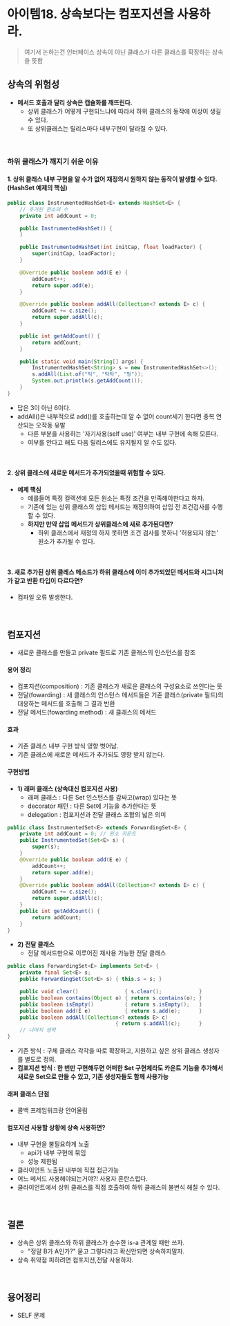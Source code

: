 # 아이템18. 상속보다는 컴포지션을 사용하라.
> 여기서 논하는건 인터페이스 상속이 아닌 클래스가 다른 클래스를 확장하는 상속을 뜻함

## 상속의 위험성

- __메서드 호출과 달리 상속은 캡슐화를 깨뜨린다.__
  - 상위 클래스가 어떻게 구현되느냐에 따라서 하위 클래스의 동작에 이상이 생길 수 있다.
  - 또 상위클래스는 릴리스마다 내부구현이 달라질 수 있다.

<br/>

### 하위 클래스가 깨지기 쉬운 이유

#### 1. 상위 클래스 내부 구현을 알 수가 없어 재정의시 원하지 않는 동작이 발생할 수 있다. (HashSet 예제의 핵심)


```java
public class InstrumentedHashSet<E> extends HashSet<E> {
    // 추가된 원소의 수
    private int addCount = 0;

    public InstrumentedHashSet() {
    }

    public InstrumentedHashSet(int initCap, float loadFactor) {
        super(initCap, loadFactor);
    }

    @Override public boolean add(E e) {
        addCount++;
        return super.add(e);
    }

    @Override public boolean addAll(Collection<? extends E> c) {
        addCount += c.size();
        return super.addAll(c);
    }

    public int getAddCount() {
        return addCount;
    }

    public static void main(String[] args) {
        InstrumentedHashSet<String> s = new InstrumentedHashSet<>();
        s.addAll(List.of("틱", "탁탁", "펑"));
        System.out.println(s.getAddCount());
    }
}
```
- 답은 3이 아닌 6이다.
- addAll()은 내부적으로 add()를 호출하는데 알 수 없어 count세기 한다면 중복 연산되는 오작동 유발
  - 다른 부분을 사용하는 '자기사용(self use)' 여부는 내부 구현에 속해 모른다.
  - 여부를 안다고 해도 다음 릴리스에도 유지될지 알 수도 없다.

<br/>

#### 2. 상위 클레스에 새로운 메서드가 추가되었을때 위험할 수 있다.
- __예제 핵심__
  - 예를들어 특정 컬렉션에 모든 원소는 특정 조건을 만족해야한다고 하자.
  - 기존에 있는 상위 클래스의 삽입 메서드는 재정의하여 삽입 전 조건검사를 수행할 수 있다.
  - __하지만 만약 삽입 메서드가 상위클래스에 새로 추가된다면?__
      - 하위 클래스에서 재정의 하지 못하면 조건 검사를 못하니 '허용되지 않는' 원소가 추가될 수 있다.

<br/>

#### 3. 새로 추가된 상위 클레스 메소드가 하위 클래스에 이미 추가되었던 메서드와 시그니처가 같고 반환 타입이 다르다면?
- 컴파일 오류 발생한다.

<br/>

## 컴포지션

- 새로운 클래스를 만들고 private 필드로 기존 클래스의 인스턴스를 참조

#### 용어 정리
- 컴포지션(composition) : 기존 클래스가 새로운 클래스의 구성요소로 쓰인다는 뜻
- 전달(fowarding) : 새 클래스의 인스턴스 메서드들은 기존 클래스(private 필드)의 대응하는 메서드를 호출해 그 결과 반환
- 전달 메서드(fowarding method) : 새 클래스의 메서드

#### 효과
- 기존 클래스 내부 구현 방식 영향 벗어남.
- 기존 클래스에 새로운 메서드가 추가되도 영향 받지 않는다.

#### 구현방법
- __1) 래퍼 클래스 (상속대신 컴포지션 사용)__
  - 래퍼 클래스 : 다른 Set 인스턴스를 감싸고(wrap) 있다는 뜻
  - decorator 패턴 : 다른 Set에 기능을 추가한다는 뜻
  - delegation : 컴포지션과 전달 클래스 조합의 넓은 의미
```java
public class InstrumentedSet<E> extends ForwardingSet<E> {
    private int addCount = 0; // 원소 카운트
    public InstrumentedSet(Set<E> s) {
        super(s);
    }
    @Override public boolean add(E e) {
        addCount++;
        return super.add(e);
    }
    @Override public boolean addAll(Collection<? extends E> c) {
        addCount += c.size();
        return super.addAll(c);
    }
    public int getAddCount() {
        return addCount;
    }
}
```
- __2) 전달 클래스__
  - 전달 메서드만으로 이루어진 재사용 가능한 전달 클래스
```java
public class ForwardingSet<E> implements Set<E> {
    private final Set<E> s;
    public ForwardingSet(Set<E> s) { this.s = s; }

    public void clear()               { s.clear();            }
    public boolean contains(Object o) { return s.contains(o); }
    public boolean isEmpty()          { return s.isEmpty();   }
    public boolean add(E e)           { return s.add(e);      }
    public boolean addAll(Collection<? extends E> c)
                                   { return s.addAll(c);      }
    // 나머지 생략
}
```
- 기존 방식 : 구체 클래스 각각을 따로 확장하고, 지원하고 싶은 상위 클래스 생성자를 별도로 정의.
- __컴포지션 방식 : 한 번만 구현해두면 어떠한 Set 구현체라도 카운트 기능을 추가해서 새로운 Set으로 만들 수 있고, 기존 생성자들도 함께 사용가능__

#### 래퍼 클래스 단점
- 콜백 프레임워크랑 안어울림

#### 컴포지션 사용할 상황에 상속 사용하면?
- 내부 구현을 불필요하게 노출
  - api가 내부 구현에 묶임
  - 성능 제한됨
- 클라이언트 노출된 내부에 직접 접근가능
- 어느 메서드 사용해야되는거야?! 사용자 혼란스럽다.
- 클라이언트에서 상위 클래스를 직접 호출하여 하위 클래스의 불변식 해칠 수 있다.

<br/>

## 결론
- 상속은 상위 클래스와 하위 클래스가 순수한 is-a 관계일 때만 쓰자.
  - "정말 B가 A인가?" 묻고 그렇다라고 확신안되면 상속하지말자.
- 상속 취약점 피하려면 컴포지션,전달 사용하자.

<br/>

## 용어정리
- SELF 문제
